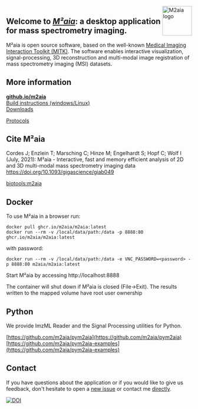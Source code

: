 <a href="https://m2aia.de/">
  <img src="https://github.com/jtfcordes/M2aia/raw/master/Applications/M2aiaWorkbench/icons/icon.png" alt="M2aia logo" title="M2aia" align="right" height="80" />
</a>

## Welcome to *[M²aia][m2aia]*: a desktop application for mass spectrometry imaging.

M²aia is open source software, based on the well-known [Medical Imaging Interaction Toolkit (MITK)](https://mitk.org/). The software enables interactive visualization, signal-processing, 3D reconstruction and multi-modal image registration of mass spectrometry imaging (MSI) datasets.


## More information ##

**[github.io/m2aia][m2aia]**<br>
[Build instructions (windows/Linux)][m2aia-build] <br>
[Downloads][download]<br>

[Protocols][m2aia]<br>

## Cite M²aia ##

Cordes J; Enzlein T; Marsching C; Hinze M; Engelhardt S; Hopf C; Wolf I (July, 2021): M²aia - Interactive, fast and memory efficient analysis of 2D and 3D multi-modal mass spectrometry imaging data https://doi.org/10.1093/gigascience/giab049

[biotools:m2aia][biotools-m2aia]

## Docker ##

To use M²aia in a browser run:

```docker pull ghcr.io/m2aia/m2aia:latest```<br>
```docker run --rm -v /local/data/path:/data -p 8888:80 ghcr.io/m2aia/m2aia:latest```

with password:

```docker run --rm -v /local/data/path:/data -e VNC_PASSWORD=<password> -p 8888:80 m2aia/m2aia:latest```

Start M²aia by accessing http://localhost:8888

The container will shut down if M²aia is closed (File->Exit).
The results written to the mapped volume have root user ownership


## Python ##

We provide ImzML Reader and the Signal Processing utilities for Python.

[https://github.com/m2aia/pym2aia](https://github.com/m2aia/pym2aia)<br>
[https://github.com/m2aia/pym2aia-examples](https://github.com/m2aia/pym2aia-examples)


## Contact ##
If you have questions about the application or if you would like to give us feedback, don't hesitate to open a [new issue][contribute] or contact me [directly](mailto:j.cordes@hs-mannheim.de).


[![DOI](https://zenodo.org/badge/314852965.svg)](https://zenodo.org/badge/latestdoi/314852965)

[logo]: https://github.com/jtfcordes/M2aia/raw/master/Applications/M2aiaWorkbench/icons/icon.png
[mitk]: http://mitk.org
[m2aia-build]: https://m2aia.de/development.html
[m2aia]: http://m2aia.de
[itk]: https://itk.org
[vtk]: https://vtk.org
[mitk-usermanual]: http://docs.mitk.org/nightly/UserManualPortal.html
[biotools-m2aia]: https://bio.tools/m2aia
[scicrunch-m2aia]: https://scicrunch.org/resolver/RRID:SCR_019324

[download]: https://m2aia.de
[contribute]: https://github.com/jtfcordes/M2aia/issues
[cmake]: https://www.cmake.org


